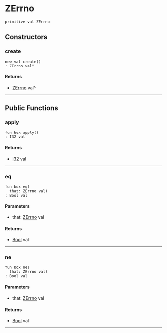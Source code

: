 # ZErrno

```pony
primitive val ZErrno
```

## Constructors

### create

```pony
new val create()
: ZErrno val^
```

#### Returns

* [ZErrno](.-compression-ZErrno) val^

---

## Public Functions

### apply

```pony
fun box apply()
: I32 val
```

#### Returns

* [I32](builtin-I32) val

---

### eq

```pony
fun box eq(
  that: ZErrno val)
: Bool val
```
#### Parameters

*   that: [ZErrno](.-compression-ZErrno) val

#### Returns

* [Bool](builtin-Bool) val

---

### ne

```pony
fun box ne(
  that: ZErrno val)
: Bool val
```
#### Parameters

*   that: [ZErrno](.-compression-ZErrno) val

#### Returns

* [Bool](builtin-Bool) val

---

